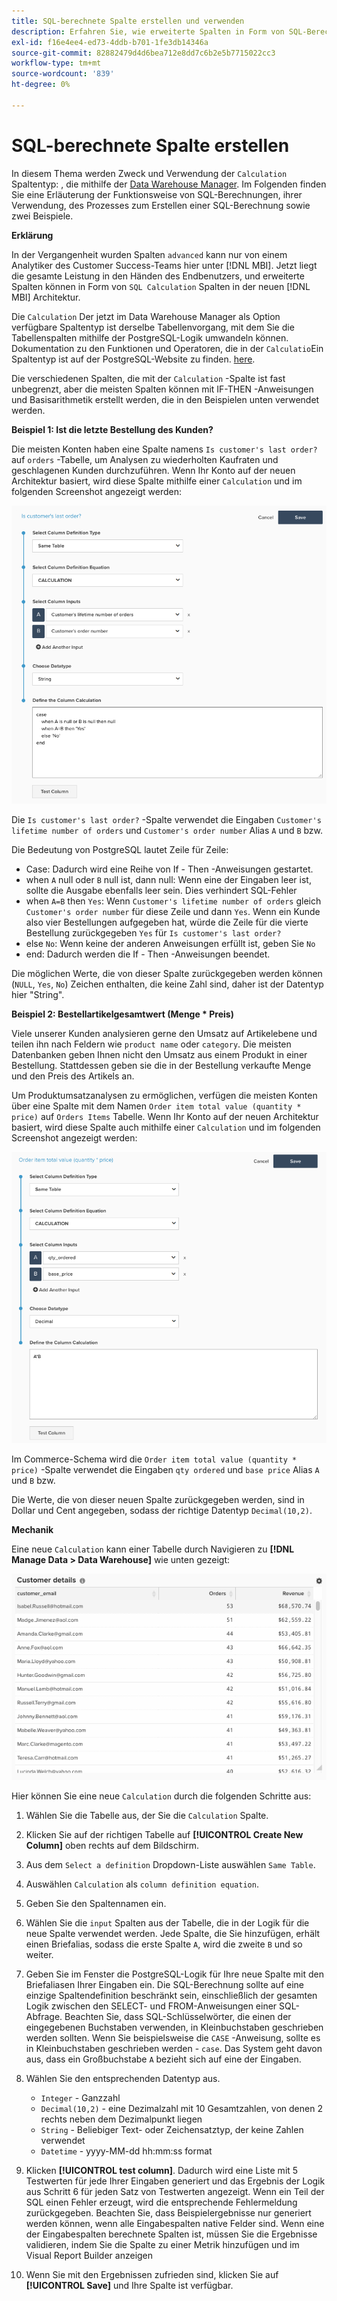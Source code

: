 ```yaml
---
title: SQL-berechnete Spalte erstellen und verwenden
description: Erfahren Sie, wie erweiterte Spalten in Form von SQL-Berechnungsspalten in der neuen MBI-Architektur erstellt werden können.
exl-id: f16e4ee4-ed73-4ddb-b701-1fe3db14346a
source-git-commit: 82882479d4d6bea712e8dd7c6b2e5b7715022cc3
workflow-type: tm+mt
source-wordcount: '839'
ht-degree: 0%

---
```


# SQL-berechnete Spalte erstellen

In diesem Thema werden Zweck und Verwendung der `Calculation` Spaltentyp: , die mithilfe der [Data Warehouse Manager](../data-warehouse-mgr/tour-dwm.md). Im Folgenden finden Sie eine Erläuterung der Funktionsweise von SQL-Berechnungen, ihrer Verwendung, des Prozesses zum Erstellen einer SQL-Berechnung sowie zwei Beispiele.

**Erklärung**

In der Vergangenheit wurden Spalten `advanced` kann nur von einem Analytiker des Customer Success-Teams hier unter [!DNL MBI]. Jetzt liegt die gesamte Leistung in den Händen des Endbenutzers, und erweiterte Spalten können in Form von `SQL Calculation` Spalten in der neuen [!DNL MBI] Architektur.

Die `Calculation` Der jetzt im Data Warehouse Manager als Option verfügbare Spaltentyp ist derselbe Tabellenvorgang, mit dem Sie die Tabellenspalten mithilfe der PostgreSQL-Logik umwandeln können. Dokumentation zu den Funktionen und Operatoren, die in der `Calculatio`Ein Spaltentyp ist auf der PostgreSQL-Website zu finden. [here](https://www.postgresql.org/docs/9.6/static/functions.html).

Die verschiedenen Spalten, die mit der `Calculation` -Spalte ist fast unbegrenzt, aber die meisten Spalten können mit IF-THEN -Anweisungen und Basisarithmetik erstellt werden, die in den Beispielen unten verwendet werden.

**Beispiel 1: Ist die letzte Bestellung des Kunden?**

Die meisten Konten haben eine Spalte namens `Is customer's last order?` auf `orders` -Tabelle, um Analysen zu wiederholten Kaufraten und geschlagenen Kunden durchzuführen. Wenn Ihr Konto auf der neuen Architektur basiert, wird diese Spalte mithilfe einer `Calculation` und im folgenden Screenshot angezeigt werden:

![](../../assets/Is_customer_s_last_order.png)

Die `Is customer's last order?` -Spalte verwendet die Eingaben `Customer's lifetime number of orders` und `Customer's order number` Alias `A` und `B` bzw.

Die Bedeutung von PostgreSQL lautet Zeile für Zeile:

* Case: Dadurch wird eine Reihe von If - Then -Anweisungen gestartet.
* when `A` null oder `B` null ist, dann null: Wenn eine der Eingaben leer ist, sollte die Ausgabe ebenfalls leer sein. Dies verhindert SQL-Fehler
* when `A=B` then `Yes`: Wenn `Customer's lifetime number of orders` gleich `Customer's order number` für diese Zeile und dann `Yes`. Wenn ein Kunde also vier Bestellungen aufgegeben hat, würde die Zeile für die vierte Bestellung zurückgegeben `Yes` für `Is customer's last order?`
* else `No`: Wenn keine der anderen Anweisungen erfüllt ist, geben Sie `No`
* end: Dadurch werden die If - Then -Anweisungen beendet.

Die möglichen Werte, die von dieser Spalte zurückgegeben werden können (`NULL`, `Yes`, `No`) Zeichen enthalten, die keine Zahl sind, daher ist der Datentyp hier &quot;String&quot;.

**Beispiel 2: Bestellartikelgesamtwert (Menge * Preis)**

Viele unserer Kunden analysieren gerne den Umsatz auf Artikelebene und teilen ihn nach Feldern wie `product name` oder `category`. Die meisten Datenbanken geben Ihnen nicht den Umsatz aus einem Produkt in einer Bestellung. Stattdessen geben sie die in der Bestellung verkaufte Menge und den Preis des Artikels an.

Um Produktumsatzanalysen zu ermöglichen, verfügen die meisten Konten über eine Spalte mit dem Namen `Order item total value (quantity * price)` auf `Orders Items` Tabelle. Wenn Ihr Konto auf der neuen Architektur basiert, wird diese Spalte auch mithilfe einer `Calculation` und im folgenden Screenshot angezeigt werden:

![](../../assets/Order_item_total_value.png)

Im Commerce-Schema wird die `Order item total value (quantity * price)` -Spalte verwendet die Eingaben `qty ordered` und `base price` Alias `A` und `B` bzw.

Die Werte, die von dieser neuen Spalte zurückgegeben werden, sind in Dollar und Cent angegeben, sodass der richtige Datentyp `Decimal(10,2)`.

**Mechanik**

Eine neue `Calculation` kann einer Tabelle durch Navigieren zu **[!DNL Manage Data > Data Warehouse]** wie unten gezeigt:

![](../../assets/blobid2.png)

Hier können Sie eine neue `Calculation` durch die folgenden Schritte aus:

1. Wählen Sie die Tabelle aus, der Sie die `Calculation` Spalte.
1. Klicken Sie auf der richtigen Tabelle auf **[!UICONTROL Create New Column]** oben rechts auf dem Bildschirm.
1. Aus dem `Select a definition` Dropdown-Liste auswählen `Same Table`.
1. Auswählen `Calculation` als `column definition equation`.
1. Geben Sie den Spaltennamen ein.
1. Wählen Sie die `input` Spalten aus der Tabelle, die in der Logik für die neue Spalte verwendet werden. Jede Spalte, die Sie hinzufügen, erhält einen Briefalias, sodass die erste Spalte `A`, wird die zweite `B` und so weiter.
1. Geben Sie im Fenster die PostgreSQL-Logik für Ihre neue Spalte mit den Briefaliasen Ihrer Eingaben ein. Die SQL-Berechnung sollte auf eine einzige Spaltendefinition beschränkt sein, einschließlich der gesamten Logik zwischen den SELECT- und FROM-Anweisungen einer SQL-Abfrage. Beachten Sie, dass SQL-Schlüsselwörter, die einen der eingegebenen Buchstaben verwenden, in Kleinbuchstaben geschrieben werden sollten. Wenn Sie beispielsweise die `CASE` -Anweisung, sollte es in Kleinbuchstaben geschrieben werden - `case`. Das System geht davon aus, dass ein Großbuchstabe `A` bezieht sich auf eine der Eingaben.
1. Wählen Sie den entsprechenden Datentyp aus.
   * `Integer` - Ganzzahl
   * `Decimal(10,2)` - eine Dezimalzahl mit 10 Gesamtzahlen, von denen 2 rechts neben dem Dezimalpunkt liegen
   * `String` - Beliebiger Text- oder Zeichensatztyp, der keine Zahlen verwendet
   * `Datetime` - yyyy-MM-dd hh:mm:ss format

1. Klicken **[!UICONTROL test column]**. Dadurch wird eine Liste mit 5 Testwerten für jede Ihrer Eingaben generiert und das Ergebnis der Logik aus Schritt 6 für jeden Satz von Testwerten angezeigt. Wenn ein Teil der SQL einen Fehler erzeugt, wird die entsprechende Fehlermeldung zurückgegeben. Beachten Sie, dass Beispielergebnisse nur generiert werden können, wenn alle Eingabespalten native Felder sind. Wenn eine der Eingabespalten berechnete Spalten ist, müssen Sie die Ergebnisse validieren, indem Sie die Spalte zu einer Metrik hinzufügen und im Visual Report Builder anzeigen
1. Wenn Sie mit den Ergebnissen zufrieden sind, klicken Sie auf **[!UICONTROL Save]** und Ihre Spalte ist verfügbar.
